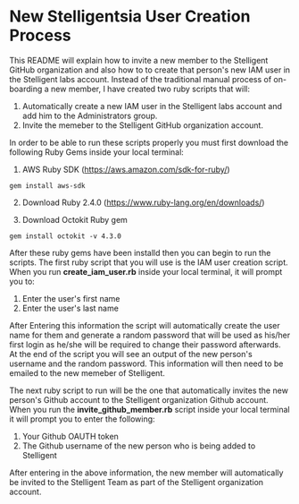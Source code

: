 # New Stelligentsia User Creation Process

This README will explain how to invite a new member to the Stelligent GitHub organization and also how to to create that person's new IAM user in the Stelligent labs account. Instead of the traditional manual process of on-boarding a new member, I have created two ruby scripts that will:

1. Automatically create a new IAM user in the Stelligent labs account and add him to the Administrators group.
2. Invite the memeber to the Stelligent GitHub organization account.

In order to be able to run these scripts properly you must first download the following Ruby Gems inside your local terminal:

1. AWS Ruby SDK (https://aws.amazon.com/sdk-for-ruby/)

```
gem install aws-sdk
```

2. Download Ruby 2.4.0 (https://www.ruby-lang.org/en/downloads/)

3. Download Octokit Ruby gem

```
gem install octokit -v 4.3.0
```

After these ruby gems have been installd then you can begin to run the scripts. The first ruby script that you will use is the IAM user creation script. When you run **create_iam_user.rb** inside your local terminal, it will prompt you to:

1. Enter the user's first name
2. Enter the user's last name

After Entering this information the  script will automatically create the user name for them and generate a random password that will be used as his/her first login as he/she will be required to change their password afterwards. At the end of the script you will see an output of the new person's username and the random password. This information will then need to be emailed to the new memeber of Stelligent.

The next ruby script to run will be the one that automatically invites the new person's Github account to the Stelligent organization Github account. When you run the **invite_github_member.rb** script inside your local terminal it will prompt you to enter the following:

1. Your Github OAUTH token
2. The Github username of the new person who is being added to Stelligent

After entering in the above information, the new member will automatically be invited to the Stelligent Team as part of the Stelligent organization account.